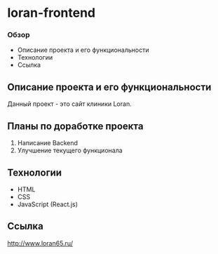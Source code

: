 # loran-frontend

### Обзор
* Описание проекта и его функциональности
* Технологии
* Ссылка

## Описание проекта и его функциональности

Данный проект - это сайт клиники Loran.

## Планы по доработке проекта 
1. Написание Backend
2. Улучшение текущего функционала

## Технологии
* HTML
* CSS
* JavaScript (React.js)

## Ссылка 
http://www.loran65.ru/

